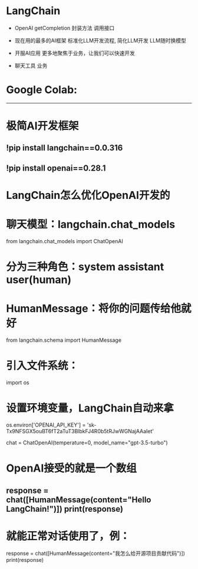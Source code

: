 # LangChain

- OpenAI
  getCompletion 封装方法 调用接口
- 现在用的最多的AI框架
  标准化LLM开发流程,
  简化LLM开发
  LLM随时换模型

- 开服AI应用
  更多地聚焦于业务，让我们可以快速开发

- 聊天工具 业务



# Google Colab:
-----
# 极简AI开发框架
!pip install langchain==0.0.316
-----
!pip install openai==0.28.1
-----
# LangChain怎么优化OpenAI开发的
# 聊天模型：langchain.chat_models
from langchain.chat_models import ChatOpenAI
# 分为三种角色：system assistant user(human)

# HumanMessage：将你的问题传给他就好
from langchain.schema import HumanMessage
# 引入文件系统：
import os
# 设置环境变量，LangChain自动来拿
os.environ['OPENAI_API_KEY'] = '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'

chat = ChatOpenAI(temperature=0, model_name="gpt-3.5-turbo")
# OpenAI接受的就是一个数组
response = chat([HumanMessage(content="Hello LangChain!")])
print(response)
-----
# 就能正常对话使用了，例：
response = chat([HumanMessage(content="我怎么给开源项目贡献代码")])
print(response)